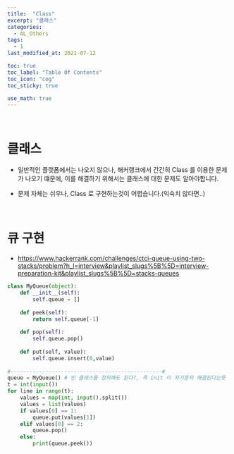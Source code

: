```yaml
---
title:  "Class"
excerpt: "클래스"
categories:
  - AL_Others
tags:
  - 1
last_modified_at: 2021-07-12

toc: true
toc_label: "Table Of Contents"
toc_icon: "cog"
toc_sticky: true

use_math: true
---
```


<br>

# 클래스

- 일반적인 플랫폼에서는 나오지 않으나, 해커랭크에서 간간히 Class 를 이용한 문제가 나오기 떄문에, 이를 해결하기 위해서는 클래스에 대한 문제도 알아야합니다.

- 문제 자체는 쉬우나, Class 로 구현하는것이 어렵습니다.(익숙치 않다면..)

<br>

# 큐 구현

- https://www.hackerrank.com/challenges/ctci-queue-using-two-stacks/problem?h_l=interview&playlist_slugs%5B%5D=interview-preparation-kit&playlist_slugs%5B%5D=stacks-queues

```python
class MyQueue(object):
    def __init__(self):
        self.queue = []
                
    def peek(self):
        return self.queue[-1]
        
    def pop(self):
        self.queue.pop()
        
    def put(self, value):
        self.queue.insert(0,value)
        
#------------------------------------------------#
queue = MyQueue() # 빈 클래스를 정의해도 된다?, 즉 init 이 자기혼자 해결된다는뜻
t = int(input())
for line in range(t):
    values = map(int, input().split())
    values = list(values)
    if values[0] == 1:
        queue.put(values[1])        
    elif values[0] == 2:
        queue.pop()
    else:
        print(queue.peek())
```
